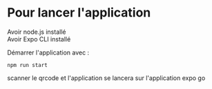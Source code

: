 # Pour lancer l'application

Avoir node.js installé <br>
Avoir Expo CLI installé

Démarrer l'application avec :
```
npm run start
```
scanner le qrcode et l'application se lancera sur l'application expo go
